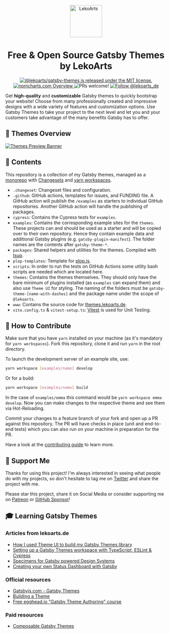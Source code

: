 <p align="center">
  <a href="https://www.lekoarts.de?utm_source=gatsby-themes&utm_medium=README">
    <img alt="LekoArts" src="https://img.lekoarts.de/gatsby/lekoarts-monogram-v2.svg" width="100" />
  </a>
</p>
<h1 align="center">
  Free & Open Source Gatsby Themes by LekoArts
</h1>

<p align="center">
  <a href="https://github.com/LekoArts/gatsby-themes/blob/main/LICENSE">
    <img src="https://img.shields.io/badge/license-MIT-blue.svg" alt="@lekoarts/gatsby-themes is released under the MIT license." />
  </a>
  <a href="https://npmcharts.com/compare/@lekoarts/gatsby-theme-minimal-blog,@lekoarts/gatsby-theme-cara,@lekoarts/gatsby-theme-emma,@lekoarts/gatsby-theme-emilia,@lekoarts/gatsby-theme-styleguide,@lekoarts/gatsby-theme-status-dashboard,@lekoarts/gatsby-theme-specimens,@lekoarts/gatsby-theme-graphql-playground,@lekoarts/gatsby-theme-jodie?interval=30&minimal=true">
    <img src="https://img.shields.io/badge/-npmcharts-red" alt="npmcharts.com Overview" />
  </a>
  <img src="https://img.shields.io/badge/PRs-welcome-brightgreen.svg" alt="PRs welcome!" />
  <a href="https://twitter.com/intent/follow?screen_name=lekoarts_de">
    <img src="https://img.shields.io/twitter/follow/lekoarts_de.svg?label=Follow%20@lekoarts_de" alt="Follow @lekoarts_de" />
  </a>
</p>

Get **high-quality** and **customizable** Gatsby themes to quickly bootstrap your website! Choose from many professionally created and impressive designs with a wide variety of features and customization options. Use Gatsby Themes to take your project to the next level and let you and your customers take advantage of the many benefits Gatsby has to offer.

## 🎨 Themes Overview

[![Themes Preview Banner](https://img.lekoarts.de/gatsby/thin_banner.jpg)](https://themes.lekoarts.de)

## 💼 Contents

This repository is a collection of my Gatsby themes, managed as a [monorepo](https://trunkbaseddevelopment.com/monorepos/) with [Changesets](https://github.com/changesets/changesets) and [yarn workspaces](https://yarnpkg.com/lang/en/docs/workspaces/).

- `.changeset`: Changeset files and configuration.
- `.github`: GitHub actions, templates for issues, and FUNDING file. A GitHub action will publish the `/examples` as starters to individual GitHub repositories. Another GitHub action will handle the publishing of packages.
- `cypress`: Contains the Cypress tests for `examples`.
- `examples`: Contains the corresponding example sites for the `themes`. These projects can and should be used as a starter and will be copied over to their own repository. Hence they contain example data and additional Gatsby plugins (e.g. `gatsby-plugin-manifest`). The folder names are the contents after `gatsby-theme-*`.
- `packages`: Shared helpers and utilities for the themes. Compiled with [tsup](https://github.com/egoist/tsup).
- `plop-templates`: Template for [plop.js](https://plopjs.com/).
- `scripts`: In order to run the tests on GitHub Actions some utility bash scripts are needed which are located here.
- `themes`: Contains the themes themselves. They should only have the bare minimum of plugins installed (as `examples` can expand them) and also use `Theme UI` for styling. The naming of the folders must be `gatsby-theme-[name-with-dashes]` and the package name under the scope of `@lekoarts`.
- `www`: Contains the source code for [themes.lekoarts.de](http://themes.lekoarts.de).
- `vite.config.ts` & `vitest-setup.ts`: [Vitest](https://vitest.dev/) is used for Unit Testing.

## 🤝 How to Contribute

Make sure that you have `yarn` installed on your machine (as it's mandatory for `yarn workspaces`). Fork this repository, clone it and run `yarn` in the root directory.

To launch the development server of an example site, use:

```sh
yarn workspace [examples/name] develop
```

Or for a build:

```sh
yarn workspace [examples/name] build
```

In the case of `examples/emma` this command would be `yarn workspace emma develop`. Now you can make changes to the respective theme and see them via Hot-Reloading.

Commit your changes to a feature branch of your fork and open up a PR against this repository. The PR will have checks in place (unit and end-to-end tests) which you can also run on your machine in preparation for the PR.

Have a look at the [contributing guide](CONTRIBUTING.md) to learn more.

## 🤩 Support Me

Thanks for using this project! I'm always interested in seeing what people do with my projects, so don't hesitate to tag me on [Twitter](https://twitter.com/lekoarts_de) and share the project with me.

Please star this project, share it on Social Media or consider supporting me on [Patreon](https://www.patreon.com/lekoarts) or [GitHub Sponsor](https://github.com/sponsors/LekoArts)!

## 🎓 Learning Gatsby Themes

### Articles from lekoarts.de

- [How I used Theme UI to build my Gatsby Themes library](https://www.lekoarts.de/javascript/how-i-used-theme-ui-to-seamlessly-convert-design-to-code?utm_source=gatsby-themes&utm_medium=README)
- [Setting up a Gatsby Themes workspace with TypeScript, ESLint & Cypress](https://www.lekoarts.de/javascript/setting-up-a-yarn-workspace-with-typescript-eslint-and-cypress?utm_source=gatsby-themes&utm_medium=README)
- [Specimens for Gatsby powered Design Systems](https://www.lekoarts.de/garden/specimens-for-gatsby-powered-design-systems?utm_source=gatsby-themes&utm_medium=README)
- [Creating your own Status Dashboard with Gatsby](https://www.lekoarts.de/garden/creating-your-own-status-dashboard-with-gatsby?utm_source=gatsby-themes&utm_medium=README)

### Official resources

- [Gatsbyjs.com - Gatsby Themes](https://www.gatsbyjs.com/docs/themes/)
- [Building a Theme](https://www.gatsbyjs.com/tutorial/building-a-theme/)
- [Free egghead.io "Gatsby Theme Authoring" course](https://egghead.io/courses/gatsby-theme-authoring)

### Paid resources

- [Composable Gatsby Themes](https://egghead.io/courses/composable-gatsby-themes)
